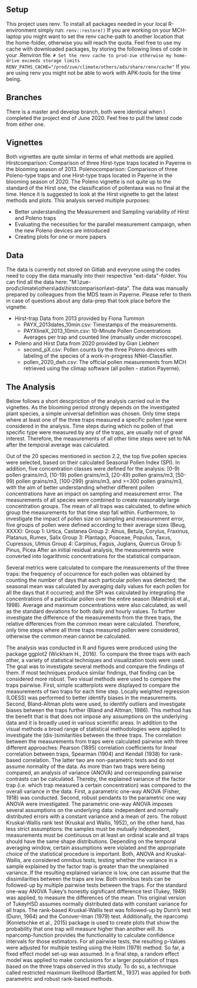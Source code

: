 ## Setup
This project uses renv. To install all packages needed in your local R-environment simply run: `renv::restore()`
If you are working on your MCH-laptop you might want to set the renv cache-path to another location that the home-folder, otherwise you will reach the quota. Feel free to use my cache with downloaded packages, by storing the following lines of code in your .Renviron file.
`# Set the renv cache to prod-zue otherwise my home-drive exceeds storage limits RENV_PATHS_CACHE="/prod/zue/climate/others/ads/share/renv/cache"` 
If you are using renv you might not be able to work with APK-tools for the time being.

## Branches
There is a master and develop branch, both were identical when I completed the project end of June 2020. Feel free to pull the latest code from either one.

## Vignettes
Both vignettes are quite similar in terms of what methods are applied. 
Hirstcomparison: Comparison of three Hirst-type traps located in Payerne in the blooming season of 2013.
Polenocomparison: Comparison of three Poleno-type traps and one Hirst-type traps located in Payerne in the blooming season of 2020.
The Poleno vignette is not quite up to the standard of the Hirst one, the classification of pollentaxa was no final at the time. Hence it is suggested to look at the Hirst vignette to get the latest methods and plots.
This analysis served multiple purposes:

- Better understanding the Measurement and Sampling variability of Hirst and Poleno traps
- Evaluating the necessities for the parallel measurement campaign, when the new Poleno devices are introduced
- Creating plots for one or more papers

## Data
The data is currently not stored on Gitlab and everyone using the codes need to copy the data manually into their respective "ext-data"-folder. You can find all the data here: "M:\zue-prod\climate\others\ads\hirstcomparison\ext-data".
The data was manually prepared by colleagues from the MDS team in Payerne. Please refer to them in case of questions about any data-prep that took place before the vignette.

- Hirst-trap Data from 2013 provided by Fiona Tummon 
  - PAYX_2013dates_10min.csv: Timestamps of the measurements.
  - PAYXlineX_2013_10min.csv: 10-Minute Pollen Concentrations Averages per trap and counted line (manually under microscope).
- Poleno and Hirst Data from 2020 provided by Gian Liebherr
  - second_pX.csv: Pollen counts by the three Poleno devices with labeling of the species of a work-in-progress NNet-Classifier.
  - pollen_2020_dwh.csv: The official pollen measurements from MCH retrieved using the climap software (all pollen - station Payerne).

## The Analysis
Below follows a short descpriction of the analysis carried out in the vignettes. 
As the blooming period strongly depends on the investigated plant species, a simple universal definition was chosen. Only time steps where at least one of the three traps measured a specific pollen type were considered in the analysis. Time steps during which no pollen of that specific type were measured by any of the traps, are usually not of great interest. Therefore, the measurements of all other time steps were set to NA after the temporal average was calculated.

Out of the 20 species mentioned in section 2.2, the top five pollen species were selected, based on their calculated Seasonal Pollen Index (SPI). In addition, five concentration classes were defined for the analysis: [0-9) pollen grains/m3, [10-19) pollen grains/m3, [20-49) pollen grains/m3, [50-99) pollen grains/m3, [100-299) grains/m3, and >=300 pollen grains/m3, with the aim of better understanding whether different pollen concentrations have an impact on sampling and measurement error. The measurements of all species were combined to create reasonably large concentration groups. The mean of all traps was calculated, to define which group the measurements for that time step fall within. 
Furthermore, to investigate the impact of pollen size on sampling and measurement error, five groups of pollen were defined according to their average sizes (Beug, XXXX):
Group 1: Urtica, Castanea
Group 2: Alnus, Betula, Corylus, Fraxinus, Platanus, Rumex, Salix
Group 3: Plantago, Poaceae, Populus, Taxus, Cupressus, Ulmus
Group 4: Carpinus, Fagus, Juglans, Quercus
Group 5: Pinus, Picea
After an initial residual analysis, the measurements were converted into logarithmic concentrations for the statistical comparison.

Several metrics were calculated to compare the measurements of the three traps: the frequency of occurrence for each pollen was obtained by counting the number of days that each particular pollen was detected; the seasonal mean was calculated by averaging daily values for each pollen for all the days that it occurred; and the SPI was calculated by integrating the concentrations of a particular pollen over the entire season (Mandrioli et al., 1998). Average and maximum concentrations were also calculated, as well as the standard deviations for both daily and hourly values.
To further investigate the difference of the measurements from the three traps, the relative differences from the common mean were calculated. Therefore, only time steps where all three traps measured pollen were considered, otherwise the common mean cannot be calculated.

The analysis was conducted in R and figures were produced using the package ggplot2 (Wickham H., 2016). To compare the three traps with each other, a variety of statistical techniques and visualization tools were used. The goal was to investigate several methods and compare the findings of them. If most techniques produce similar findings, that finding can be considered more robust. 
Two visual methods were used to compare the traps pairwise. First, simple scatterplots were displayed to compare the measurements of two traps for each time step. Locally weighted regression (LOESS) was performed to better identify biases in the measurements. Second, Bland-Altman plots were used, to identify outliers and investigate biases between the traps further (Bland and Altman, 1986). This method has the benefit that is that does not impose any assumptions on the underlying data and it is broadly used in various scientific areas.
In addition to the visual methods a broad range of statistical methodologies were applied to investigate the (dis-)similarities between the three traps. The correlation between the measurements from traps were calculated pairwise with three different approaches: Pearson (1895) correlation coefficients for linear correlation between traps, Spearman (1904) and Kendall (1938) for rank-based correlation. The latter two are non-parametric tests and do not assume normality of the data. As more than two traps were being compared, an analysis of variance (ANOVA) and corresponding pairwise contrasts can be calculated. Thereby, the explained variance of the factor trap (i.e. which trap measured a certain concentration) was compared to the overall variance in the data. First, a parametric one-way ANOVA (Fisher, 1918) was conducted. Second, robust pendants to the parametric one way ANOVA were investigated. The parametric one-way ANOVA imposes several assumptions on the underlying data: independent and normally distributed errors with a constant variance and a mean of zero. The robust Kruskal-Wallis rank test (Kruskal and Wallis, 1952), on the other hand, has less strict assumptions: the samples must be mutually independent, measurements must be continuous on at least an ordinal scale and all traps should have the same shape distributions. Depending on the temporal averaging window, certain assumptions were violated and the appropriate choice of the statistical procedure is important. 
Both, ANOVA and Kruskal-Wallis, are considered omnibus tests, testing whether the variance in a sample explained by the factor trap is greater than the unexplained variance. If the resulting explained variance is low, one can assume that the dissimilarities between the traps are low. Both omnibus tests can be followed-up by multiple pairwise tests between the traps. For the standard one-way ANOVA Tukey’s honestly significant difference test (Tukey, 1949) was applied, to measure the differences of the mean. This original version of TukeyHSD assumes normally distributed data with constant variance for all traps. The rank-based Kruskal-Wallis test was followed-up by Dunn’s test (Dunn, 1964) and the Conover-Iman (1979) test. Additionally, the nparcomp (Konietschke et al., 2015) package is used to create plots that show the probability that one trap will measure higher than another will. Its nparcomp-function provides the functionality to calculate confidence intervals for those estimators. For all pairwise tests, the resulting p-Values were adjusted for multiple testing using the Holm (1979) method.
So far, a fixed effect model set-up was assumed. In a final step, a random effect model was applied to make conclusions for a larger population of traps based on the three traps observed in this study. To do so, a technique called restricted maximum likelihood (Bartlett M., 1937) was applied for both parametric and robust rank-based methods.
